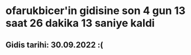 # ofarukbicer'in gidisine son 4 gun 13 saat 26 dakika 13 saniye kaldi

## Gidis tarihi: 30.09.2022 :(